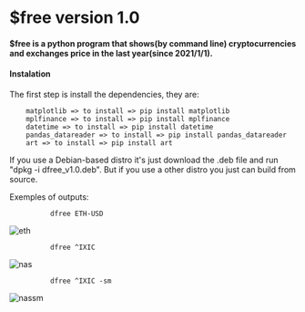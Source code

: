 # $free version 1.0

 ####  $free is a python program that shows(by command line) cryptocurrencies and exchanges price in the last year(since 2021/1/1).

#### Instalation
  The first step is install the dependencies, they are:
        
        matplotlib => to install => pip install matplotlib
        mplfinance => to install => pip install mplfinance
        datetime => to install => pip install datetime
        pandas_datareader => to install => pip install pandas_datareader
        art => to install => pip install art
  If you use a Debian-based distro it's just download the .deb file and run "dpkg -i dfree_v1.0.deb". But if you use a other distro you just can build from source.
              
     
  Exemples of outputs:
              
              dfree ETH-USD
![eth](https://user-images.githubusercontent.com/82219902/132650736-96ebf8ea-fe0a-49f9-9e47-594eaeb5db06.png)
              

              dfree ^IXIC
![nas](https://user-images.githubusercontent.com/82219902/132651177-5d6c2391-d527-4f69-b031-403c147310c0.png)
              
              dfree ^IXIC -sm

![nassm](https://user-images.githubusercontent.com/82219902/132651452-d4cd51aa-a21d-45c7-b823-896fb635389a.png)


